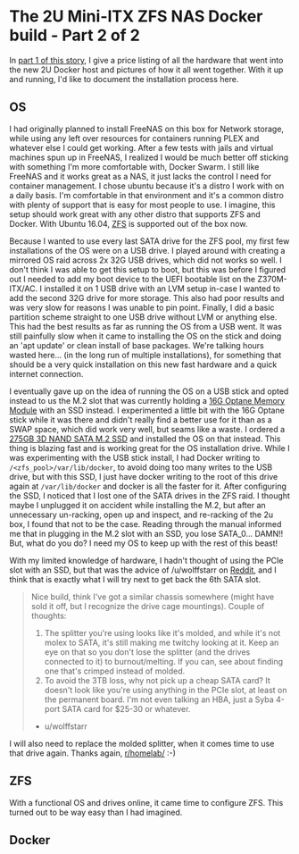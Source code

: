 # The 2U Mini-ITX ZFS NAS Docker build - Part 2 of 2

In [part 1 of this story](https://homelab.business/the-2u-mini-itx-zfs-nas-docker-build/), I give a price listing of all the hardware that went into the new 2U Docker host and pictures of how it all went together.  With it up and running, I'd like to document the installation process here.

## OS

I had originally planned to install FreeNAS on this box for Network storage, while using any left over resources for containers running PLEX and whatever else I could get working.  After a few tests with jails and virtual machines spun up in FreeNAS, I realized I would be much better off sticking with something I'm more comfortable with, Docker Swarm.  I still like FreeNAS and it works great as a NAS, it just lacks the control I need for container management.  I chose ubuntu because it's a distro I work with on a daily basis.  I'm comfortable in that environment and it's a common distro with plenty of support that is easy for most people to use.  I imagine, this setup should work great with any other distro that supports ZFS and Docker.  With Ubuntu 16.04, [ZFS](https://wiki.ubuntu.com/ZFS) is supported out of the box now.

Because I wanted to use every last SATA drive for the ZFS pool, my first few installations of the OS were on a USB drive.  I played around with creating a mirrored OS raid across 2x 32G USB drives, which did not works so well.  I don't think I was able to get this setup to boot, but this was before I figured out I needed to add my boot device to the UEFI bootable list on the Z370M-ITX/AC.  I installed it on 1 USB drive with an LVM setup in-case I wanted to add the second 32G drive for more storage.  This also had poor results and was very slow for reasons I was unable to pin point.  Finally, I did a basic partition scheme straight to one USB drive without LVM or anything else.  This had the best results as far as running the OS from a USB went.  It was still painfully slow when it came to installing the OS on the stick and doing an 'apt update' or clean install of base packages.  We're talking hours wasted here... (in the long run of multiple installations), for something that should be a very quick installation on this new fast hardware and a quick internet connection.

I eventually gave up on the idea of running the OS on a USB stick and opted instead to us the M.2 slot that was currently holding a [16G Optane Memory Module](https://www.amazon.com/gp/product/B06XSMTN31/ref=oh_aui_detailpage_o03_s01?ie=UTF8&psc=1) with an SSD instead.  I experimented a little bit with the 16G Optane stick while it was there and didn't really find a better use for it than as a SWAP space, which did work very well, but seams like a waste.  I ordered a [275GB 3D NAND SATA M.2 SSD](https://www.amazon.com/gp/product/B01IAGSDJ0/ref=oh_aui_detailpage_o00_s00?ie=UTF8&psc=1) and installed the OS on that instead.  This thing is blazing fast and is working great for the OS installation drive.  While I was experimenting with the USB stick install, I had Docker writing to `/<zfs_pool>/var/lib/docker`, to avoid doing too many writes to the USB drive, but with this SSD, I just have docker writing to the root of this drive again at `/var/lib/docker` and docker is all the faster for it.  After configuring the SSD, I noticed that I lost one of the SATA drives in the ZFS raid.  I thought maybe I unplugged it on accident while installing the M.2, but after an unnecessary un-racking, open up and inspect, and re-racking of the 2u box, I found that not to be the case.  Reading through the manual informed me that in plugging in the M.2 slot with an SSD, you lose SATA_0... DAMN!!  But, what do you do?  I need my OS to keep up with the rest of this beast!

With my limited knowledge of hardware, I hadn't thought of using the PCIe slot with an SSD, but that was the advice of /u/wolffstarr on [Reddit](https://redd.it/8533k3), and I think that is exactly what I will try next to get back the 6th SATA slot.
> Nice build, think I've got a similar chassis somewhere (might have sold it off, but I recognize the drive cage mountings). Couple of thoughts:
> 1. The splitter you're using looks like it's molded, and while it's not molex to SATA, it's still making me twitchy looking at it. Keep an eye on that so you don't lose the splitter (and the drives connected to it) to burnout/melting. If you can, see about finding one that's crimped instead of molded.
> 2. To avoid the 3TB loss, why not pick up a cheap SATA card? It doesn't look like you're using anything in the PCIe slot, at least on the permanent board. I'm not even talking an HBA, just a Syba 4-port SATA card for $25-30 or whatever.
> - u/wolffstarr

I will also need to replace the molded splitter, when it comes time to use that drive again.  Thanks again, [r/homelab/](https://www.reddit.com/r/homelab/) :-)

## ZFS

With a functional OS and drives online, it came time to configure ZFS.  This turned out to be way easy than I had imagined.


## Docker
